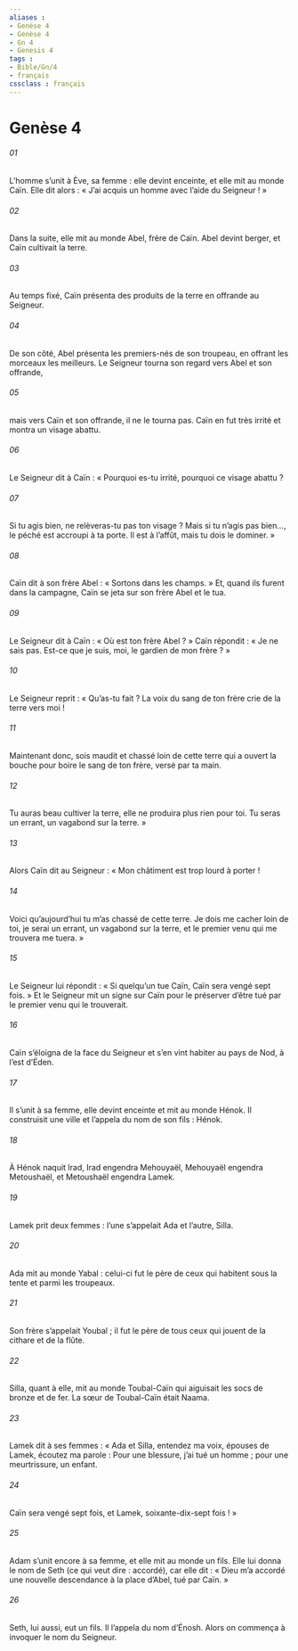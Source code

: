 ```yaml
---
aliases : 
- Genèse 4
- Genèse 4
- Gn 4
- Genesis 4
tags : 
- Bible/Gn/4
- français
cssclass : français
---
```


# Genèse 4

###### 01
L’homme s’unit à Ève, sa femme : elle devint enceinte, et elle mit au monde Caïn. Elle dit alors : « J’ai acquis un homme avec l’aide du Seigneur ! »
###### 02
Dans la suite, elle mit au monde Abel, frère de Caïn. Abel devint berger, et Caïn cultivait la terre.
###### 03
Au temps fixé, Caïn présenta des produits de la terre en offrande au Seigneur.
###### 04
De son côté, Abel présenta les premiers-nés de son troupeau, en offrant les morceaux les meilleurs. Le Seigneur tourna son regard vers Abel et son offrande,
###### 05
mais vers Caïn et son offrande, il ne le tourna pas.
Caïn en fut très irrité et montra un visage abattu.
###### 06
Le Seigneur dit à Caïn : « Pourquoi es-tu irrité, pourquoi ce visage abattu ?
###### 07
Si tu agis bien, ne relèveras-tu pas ton visage ? Mais si tu n’agis pas bien…, le péché est accroupi à ta porte. Il est à l’affût, mais tu dois le dominer. »
###### 08
Caïn dit à son frère Abel : « Sortons dans les champs. » Et, quand ils furent dans la campagne, Caïn se jeta sur son frère Abel et le tua.
###### 09
Le Seigneur dit à Caïn : « Où est ton frère Abel ? » Caïn répondit : « Je ne sais pas. Est-ce que je suis, moi, le gardien de mon frère ? »
###### 10
Le Seigneur reprit : « Qu’as-tu fait ? La voix du sang de ton frère crie de la terre vers moi !
###### 11
Maintenant donc, sois maudit et chassé loin de cette terre qui a ouvert la bouche pour boire le sang de ton frère, versé par ta main.
###### 12
Tu auras beau cultiver la terre, elle ne produira plus rien pour toi. Tu seras un errant, un vagabond sur la terre. »
###### 13
Alors Caïn dit au Seigneur : « Mon châtiment est trop lourd à porter !
###### 14
Voici qu’aujourd’hui tu m’as chassé de cette terre. Je dois me cacher loin de toi, je serai un errant, un vagabond sur la terre, et le premier venu qui me trouvera me tuera. »
###### 15
Le Seigneur lui répondit : « Si quelqu’un tue Caïn, Caïn sera vengé sept fois. » Et le Seigneur mit un signe sur Caïn pour le préserver d’être tué par le premier venu qui le trouverait.
###### 16
Caïn s’éloigna de la face du Seigneur et s’en vint habiter au pays de Nod, à l’est d’Éden.
###### 17
Il s’unit à sa femme, elle devint enceinte et mit au monde Hénok. Il construisit une ville et l’appela du nom de son fils : Hénok.
###### 18
À Hénok naquit Irad, Irad engendra Mehouyaël, Mehouyaël engendra Metoushaël, et Metoushaël engendra Lamek.
###### 19
Lamek prit deux femmes : l’une s’appelait Ada et l’autre, Silla.
###### 20
Ada mit au monde Yabal : celui-ci fut le père de ceux qui habitent sous la tente et parmi les troupeaux.
###### 21
Son frère s’appelait Youbal ; il fut le père de tous ceux qui jouent de la cithare et de la flûte.
###### 22
Silla, quant à elle, mit au monde Toubal-Caïn qui aiguisait les socs de bronze et de fer. La sœur de Toubal-Caïn était Naama.
###### 23
Lamek dit à ses femmes :
« Ada et Silla, entendez ma voix,
épouses de Lamek, écoutez ma parole :
Pour une blessure, j’ai tué un homme ;
pour une meurtrissure, un enfant.
###### 24
Caïn sera vengé sept fois,
et Lamek, soixante-dix-sept fois ! »
###### 25
Adam s’unit encore à sa femme, et elle mit au monde un fils. Elle lui donna le nom de Seth (ce qui veut dire : accordé), car elle dit : « Dieu m’a accordé une nouvelle descendance à la place d’Abel, tué par Caïn. »
###### 26
Seth, lui aussi, eut un fils. Il l’appela du nom d’Énosh. Alors on commença à invoquer le nom du Seigneur.
